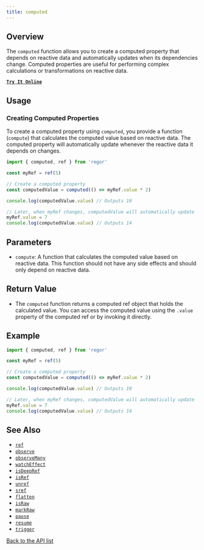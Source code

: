 ```yaml
---
title: computed
---
```



## Overview

The `computed` function allows you to create a computed property that depends on reactive data and automatically updates when its dependencies change. Computed properties are useful for performing complex calculations or transformations on reactive data.

[**`Try It Online`**](https://stackblitz.com/edit/regor-sample-ref?file=index.ts)

## Usage

### Creating Computed Properties

To create a computed property using `computed`, you provide a function (`compute`) that calculates the computed value based on reactive data. The computed property will automatically update whenever the reactive data it depends on changes.

```ts
import { computed, ref } from 'regor'

const myRef = ref(5)

// Create a computed property
const computedValue = computed(() => myRef.value * 2)

console.log(computedValue.value) // Outputs 10

// Later, when myRef changes, computedValue will automatically update
myRef.value = 7
console.log(computedValue.value) // Outputs 14
```

## Parameters

- `compute`: A function that calculates the computed value based on reactive data. This function should not have any side effects and should only depend on reactive data.

## Return Value

- The `computed` function returns a computed ref object that holds the calculated value. You can access the computed value using the `.value` property of the computed ref or by invoking it directly.

## Example

```ts
import { computed, ref } from 'regor'

const myRef = ref(5)

// Create a computed property
const computedValue = computed(() => myRef.value * 2)

console.log(computedValue.value) // Outputs 10

// Later, when myRef changes, computedValue will automatically update
myRef.value = 7
console.log(computedValue.value) // Outputs 14
```

## See Also

- [`ref`](ref.md)
- [`observe`](observe.md)
- [`observeMany`](observeMany.md)
- [`watchEffect`](watchEffect.md)
- [`isDeepRef`](isDeepRef.md)
- [`isRef`](isRef.md)
- [`unref`](unref.md)
- [`sref`](sref.md)
- [`flatten`](flatten.md)
- [`isRaw`](isRaw.md)
- [`markRaw`](markRaw.md)
- [`pause`](pause.md)
- [`resume`](resume.md)
- [`trigger`](trigger.md)

[Back to the API list](regor-api.md)
